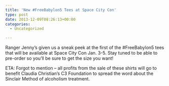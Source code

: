 ```yaml
---
title: 'New #FreeBabylon5 Tees at Space City Con'
type: post
date: 2013-12-09T08:26:13+00:00
categories:
  - Uncategorized

---
```

Ranger Jenny&#8217;s given us a sneak peek at the first of the #FreeBabylon5 tees that will be available at Space City Con Jan. 3-5. Stay tuned to be able to pre-order so you&#8217;ll be sure to get the size you want!

ETA: Forgot to mention &#8211; all profits from the sale of these shirts will go to benefit Claudia Christian&#8217;s C3 Foundation to spread the word about the Sinclair Method of alcoholism treatment.
